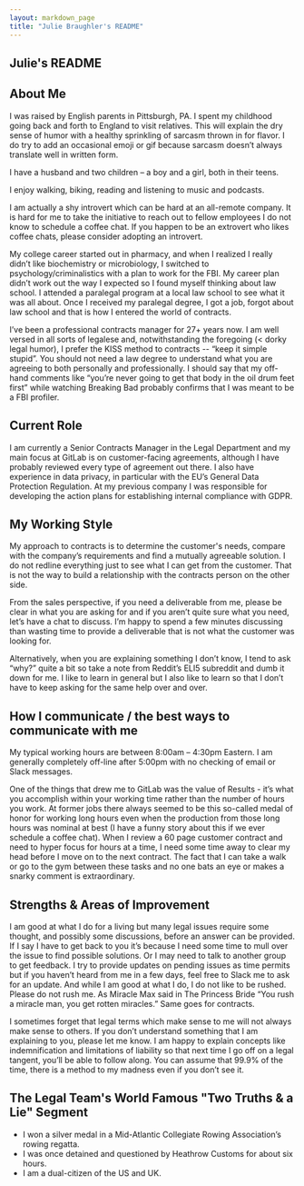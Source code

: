 ```yaml
---
layout: markdown_page
title: "Julie Braughler's README"
---
```


## Julie's README

## About Me

I was raised by English parents in Pittsburgh, PA. I spent my childhood going back and forth to England to visit relatives. This will explain the dry sense of humor with a healthy sprinkling of sarcasm thrown in for flavor. I do try to add an occasional emoji or gif because sarcasm doesn’t always translate well in written form.

I have a husband and two children – a boy and a girl, both in their teens. 

I enjoy walking, biking, reading and listening to music and podcasts.

I am actually a shy introvert which can be hard at an all-remote company. It is hard for me to take the initiative to reach out to fellow employees I do not know to schedule a coffee chat. If you happen to be an extrovert who likes coffee chats, please consider adopting an introvert.

My college career started out in pharmacy, and when I realized I really didn’t like biochemistry or microbiology, I switched to psychology/criminalistics with a plan to work for the FBI. My career plan didn’t work out the way I expected so I found myself thinking about law school. I attended a paralegal program at a local law school to see what it was all about. Once I received my paralegal degree, I got a job, forgot about law school and that is how I entered the world of contracts. 

I’ve been a professional contracts manager for 27+ years now. I am well versed in all sorts of legalese and, notwithstanding the foregoing (< dorky legal humor), I prefer the KISS method to contracts -- “keep it simple stupid”. You should not need a law degree to understand what you are agreeing to both personally and professionally. I should say that my off-hand comments like “you’re never going to get that body in the oil drum feet first” while watching Breaking Bad probably confirms that I was meant to be a FBI profiler. 

## Current Role

I am currently a Senior Contracts Manager in the Legal Department and my main focus at GitLab is on customer-facing agreements, although I have probably reviewed every type of agreement out there. I also have experience in data privacy, in particular with the EU’s General Data Protection Regulation. At my previous company I was responsible for developing the action plans for establishing internal compliance with GDPR. 

## My Working Style

My approach to contracts is to determine the customer's needs, compare with the company’s requirements and find a mutually agreeable solution. I do not redline everything just to see what I can get from the customer. That is not the way to build a relationship with the contracts person on the other side. 

From the sales perspective, if you need a deliverable from me, please be clear in what you are asking for and if you aren’t quite sure what you need, let’s have a chat to discuss. I’m happy to spend a few minutes discussing than wasting time to provide a deliverable that is not what the customer was looking for.

Alternatively, when you are explaining something I don’t know, I tend to ask “why?” quite a bit so take a note from Reddit’s ELI5 subreddit and dumb it down for me. I like to learn in general but I also like to learn so that I don’t have to keep asking for the same help over and over.

## How I communicate / the best ways to communicate with me

My typical working hours are between 8:00am – 4:30pm Eastern. I am generally completely off-line after 5:00pm with no checking of email or Slack messages. 

One of the things that drew me to GitLab was the value of Results - it’s what you accomplish within your working time rather than the number of hours you work. At former jobs there always seemed to be this so-called medal of honor for working long hours even when the production from
those long hours was nominal at best (I have a funny story about this if we ever schedule a coffee chat). When I review a 60 page customer contract and need to hyper focus for hours at a time, I need some time away to clear my head before I move on to the next contract. The fact that
I can take a walk or go to the gym between these tasks and no one bats an eye or makes a snarky comment is extraordinary.

## Strengths & Areas of Improvement

I am good at what I do for a living but many legal issues require some thought, and possibly some discussions, before an answer can be provided. If I say I have to get back to you it’s because I need some time to mull over the issue to find possible solutions. Or I may need to talk to another group to get feedback. I try to provide updates on pending issues as time permits but if you haven’t heard from me in a few days, feel free to Slack me to ask for an update. 
And while I am good at what I do, I do not like to be rushed. Please do not rush me. As Miracle Max said in The Princess Bride “You rush a miracle man, you get rotten miracles.” Same goes for contracts.

I sometimes forget that legal terms which make sense to me will not always make sense to others. If you don’t understand something that I am explaining to you, please let me know. I am happy to explain concepts like indemnification and limitations of liability so that next time I go off on a legal tangent, you’ll be able to follow along. You can assume that 99.9% of the time, there is a method to my madness even if you don’t see it. 

## The Legal Team's World Famous "Two Truths & a Lie" Segment 

- I won a silver medal in a Mid-Atlantic Collegiate Rowing Association’s rowing regatta.
- I was once detained and questioned by Heathrow Customs for about six hours.
- I am a dual-citizen of the US and UK.



